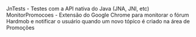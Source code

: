 JnTests - Testes com a API nativa do Java (JNA, JNI, etc)
MonitorPromocoes - Extensão do Google Chrome para monitorar o fórum Hardmob e notificar o usuário quando um novo tópico é criado na área de Promoções
